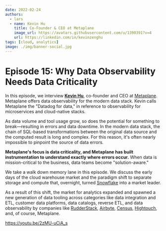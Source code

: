 ```yaml
---
date: 2022-02-24
authors:
  - lars
  - name: Kevin Hu
    title: Co-Founder & CEO at Metaplane
    image_url: https://avatars.githubusercontent.com/u/1390391?v=4
    url: https://linkedin.com/in/kevinzenghu
tags: [cloud, analytics]
image: ./img/banner-social.jpg
---
```


# Episode 15: Why Data Observability Needs Data Criticality

In this episode, we interview [**Kevin Hu**](https://linkedin.com/in/kevinzenghu), co-founder and CEO at [Metaplane](https://metaplane.dev). Metaplane offers data observability for the modern data stack. Kevin calls Metaplane the "Datadog for data," in reference to observability for microservices and cloud-native stacks.

As data volume and tool usage grow, so does the potential for something to break—resulting in errors and data downtime. In the modern data stack, the chain of SQL-based transformations between the original data source and the computed result is long and complex. For this reason, it's often nearly impossible to pinpoint the source of data errors.

**Metaplane's focus is data criticality, and Metaplane has built instrumentation to understand exactly where errors occur.** When data is mission-critical to the business, data teams become "solution-aware."

We take a walk down memory lane in this episode. We discuss the early days of the cloud warehouse market and the paradigm shift to separate storage and compute that, overnight, turned [Snowflake](https://snowflake.com) into a market leader.

As a result of this shift, the market for analytics expanded and spawned a new generation of data tooling across categories like data integration and ETL, customer data platforms, data catalogs, reverse ETL, and data observability by companies like [RudderStack](https://rudderstack.com), [Airbyte](https://airbyte.com), [Census](https://getcensus.com), [Hightouch](https://hightouch.com), and, of course, Metaplane.

https://youtu.be/2zMU-uCiA_s
